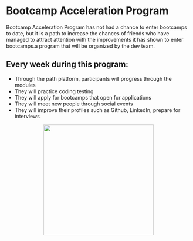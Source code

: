 # Bootcamp Acceleration Program 
Bootcamp Acceleration Program has not had a chance to enter bootcamps to date, but it is a path to increase the chances of friends who have managed to attract attention with the improvements it has shown to enter bootcamps.a program that will be organized by the dev team.
## Every week during this program:
- Through the path platform, participants will progress through the modules
- They will practice coding testing
- They will apply for bootcamps that open for applications
- They will meet new people through social events
- They will improve their profiles such as Github, LinkedIn, prepare for interviews

 <p align="center">
    <img src="https://uploads-ssl.webflow.com/6097e0eca1e87557da031fef/609859a191abe5d64b17fed3_Patika%20logo.png" width="300"> <br />
    <em> 
    </em>
</p>

